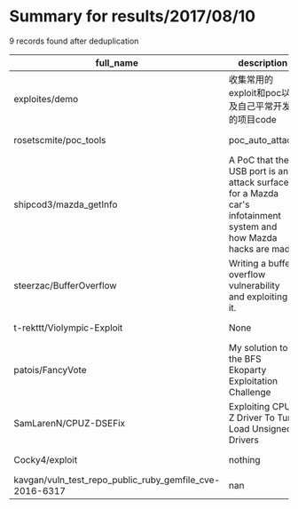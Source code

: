 
# Summary for results/2017/08/10
    
9 records found after deduplication

| full_name | description | html_url | matched_list | matched_count | pushed_at | size | stargazers_count | language | forks_count |
|---------------------------------------------------------|-----------------------------------------------------------------------------------------------------------------|----------------------------------------------------------------------------|----------------|-----------------|---------------------------|--------|--------------------|------------|---------------|
| exploites/demo | 收集常用的exploit和poc以及自己平常开发的项目code | https://github.com/exploites/demo | ['exploit'] | 1 | 2017-08-10 03:12:13+00:00 | 13 | 1 | Python | 3 |
| rosetscmite/poc_tools | poc_auto_attack | https://github.com/rosetscmite/poc_tools | ['attack poc'] | 1 | 2017-08-10 01:59:13+00:00 | 32050 | 1 | Python | 3 |
| shipcod3/mazda_getInfo | A PoC that the USB port is an attack surface for a Mazda car's infotainment system and how Mazda hacks are made | https://github.com/shipcod3/mazda_getInfo | ['attack poc'] | 1 | 2017-08-10 19:20:37+00:00 | 813 | 130 | Shell | 37 |
| steerzac/BufferOverflow | Writing a buffer overflow vulnerability and exploiting it. | https://github.com/steerzac/BufferOverflow | ['exploit'] | 1 | 2017-08-10 21:37:48+00:00 | 11 | 0 | C | 0 |
| t-rekttt/Violympic-Exploit | None | https://github.com/t-rekttt/Violympic-Exploit | ['exploit'] | 1 | 2017-08-10 06:06:46+00:00 | 15 | 1 | Python | 3 |
| patois/FancyVote | My solution to the BFS Ekoparty Exploitation Challenge | https://github.com/patois/FancyVote | ['exploit'] | 1 | 2017-08-10 10:06:00+00:00 | 1936 | 2 | Python | 3 |
| SamLarenN/CPUZ-DSEFix | Exploiting CPU-Z Driver To Turn Load Unsigned Drivers | https://github.com/SamLarenN/CPUZ-DSEFix | ['exploit'] | 1 | 2017-08-10 18:17:33+00:00 | 101 | 111 | C++ | 63 |
| Cocky4/exploit | nothing | https://github.com/Cocky4/exploit | ['exploit'] | 1 | 2017-08-10 15:47:53+00:00 | 0 | 0 | | 0 |
| kavgan/vuln_test_repo_public_ruby_gemfile_cve-2016-6317 | nan | https://github.com/kavgan/vuln_test_repo_public_ruby_gemfile_cve-2016-6317 | ['cve-2'] | 1 | 2017-08-10 16:26:01+00:00 | 2 | 0 | Ruby | 0 |
